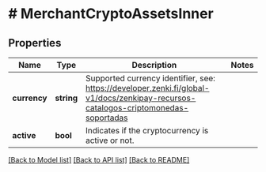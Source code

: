 # # MerchantCryptoAssetsInner

## Properties

Name | Type | Description | Notes
------------ | ------------- | ------------- | -------------
**currency** | **string** | Supported currency identifier, see: https://developer.zenki.fi/global-v1/docs/zenkipay-recursos-catalogos-criptomonedas-soportadas |
**active** | **bool** | Indicates if the cryptocurrency is active or not. |

[[Back to Model list]](../../README.md#models) [[Back to API list]](../../README.md#endpoints) [[Back to README]](../../README.md)
